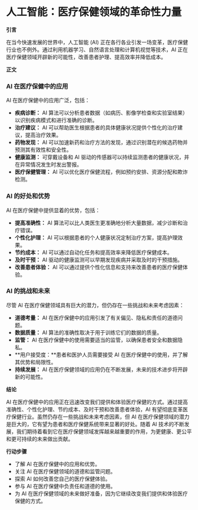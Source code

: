 # 人工智能：医疗保健领域的革命性力量

**引言**

在当今快速发展的世界中，人工智能 (AI) 正在各行各业引发一场变革，医疗保健行业也不例外。通过利用机器学习、自然语言处理和计算机视觉等技术，AI 正在医疗保健领域开辟新的可能性，改善患者护理、提高效率并降低成本。

**正文**

### AI 在医疗保健中的应用

AI 在医疗保健中的应用广泛，包括：

- **疾病诊断：** AI 算法可以分析患者数据（如病历、影像学检查和实验室结果）以识别疾病模式和进行准确的诊断。
- **治疗建议：** AI 可以帮助医生根据患者的具体健康状况提供个性化的治疗建议，提高治疗效果。
- **药物发现：** AI 可以加速新药和治疗方法的发现，通过识别潜在的候选药物并预测其有效性和安全性。
- **健康监测：** 可穿戴设备和 AI 驱动的传感器可以持续监测患者的健康状况，并在异常情况发生时发出警报。
- **医疗保健管理：** AI 可以优化医疗保健流程，例如预约安排、资源分配和欺诈检测。

### AI 的好处和优势

AI 在医疗保健中提供显着的优势，包括：

- **提高准确性：** AI 算法可以比人类医生更准确地分析大量数据，减少诊断和治疗错误。
- **个性化护理：** AI 可以根据患者的个人健康状况定制治疗方案，提高护理效果。
- **节约成本：** AI 可以通过自动化任务和提高效率来降低医疗保健成本。
- **及时干预：** AI 驱动的健康监测可以早期发现疾病并采取及时的干预措施。
- **改善患者体验：** AI 可以通过提供个性化信息和支持来改善患者的医疗保健体验。

### AI 的挑战和未来

尽管 AI 在医疗保健领域具有巨大的潜力，但仍存在一些挑战和未来考虑因素：

- **道德考量：** AI 在医疗保健中的应用引发了有关偏见、隐私和责任的道德问题。
- **数据质量：** AI 算法的准确性取决于用于训练它们的数据的质量。
- **监管：** AI 在医疗保健中的使用需要适当的监管，以确保患者安全和数据隐私。
- **用户接受度：**患者和医护人员需要接受 AI 在医疗保健中的使用，并了解其优势和局限性。
- **持续发展：** AI 在医疗保健领域的应用仍在不断发展，未来的技术进步将开辟新的可能性。

**结论**

AI 在医疗保健中的应用正在迅速改变我们提供和体验医疗保健的方式。通过提高准确性、个性化护理、节约成本、及时干预和改善患者体验，AI 有望彻底变革医疗保健行业。虽然仍存在一些挑战和未来考虑因素，但 AI 在医疗保健领域的潜力是巨大的，它有望为患者和医疗保健系统带来显著的好处。随着 AI 技术的不断发展，我们期待着看到它在医疗保健领域发挥越来越重要的作用，为更健康、更公平和更可持续的未来做出贡献。

**行动步骤**

- 了解 AI 在医疗保健中的应用和优势。
- 关注 AI 在医疗保健领域的道德和监管问题。
- 探索 AI 如何改善您自己的医疗保健体验。
- 参与 AI 在医疗保健中负责任和道德的使用。
- 为 AI 在医疗保健领域的未来做好准备，因为它继续改变我们提供和体验医疗保健的方式。
